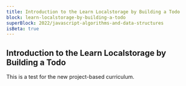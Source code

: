 ```yaml
---
title: Introduction to the Learn Localstorage by Building a Todo
block: learn-localstorage-by-building-a-todo
superBlock: 2022/javascript-algorithms-and-data-structures
isBeta: true
---
```


## Introduction to the Learn Localstorage by Building a Todo

This is a test for the new project-based curriculum.
